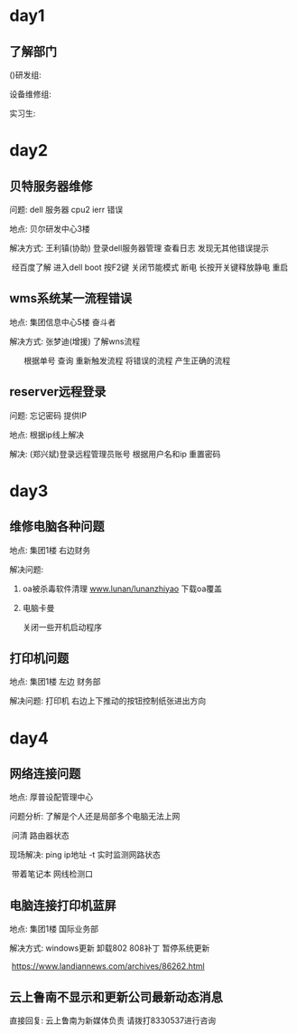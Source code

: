# day1

## 了解部门

()研发组:

设备维修组:

实习生: 

# day2

## 贝特服务器维修

问题: dell 服务器 cpu2 ierr 错误

地点: 贝尔研发中心3楼

解决方式: 王利镇(协助) 登录dell服务器管理 查看日志 发现无其他错误提示

​		经百度了解 进入dell boot 按F2键 关闭节能模式 断电 长按开关键释放静电 重启

## wms系统某一流程错误

地点: 集团信息中心5楼 奋斗者

解决方式: 张梦迪(增援) 了解wns流程 

​	`	`根据单号 查询 重新触发流程 将错误的流程 产生正确的流程

## reserver远程登录

问题: 忘记密码 提供IP

地点: 根据ip线上解决

解决: (郑兴斌)登录远程管理员账号 根据用户名和ip 重置密码

# day3

## 维修电脑各种问题

地点: 集团1楼 右边财务

解决问题: 

1. oa被杀毒软件清理 www.lunan/lunanzhiyao 下载oa覆盖

2. 电脑卡曼

   关闭一些开机启动程序

## 打印机问题

地点: 集团1楼 左边 财务部

解决问题: 打印机 右边上下推动的按钮控制纸张进出方向

# day4

## 网络连接问题

地点: 厚普设配管理中心

问题分析: 了解是个人还是局部多个电脑无法上网

​		问清 路由器状态

现场解决: ping ip地址 -t 实时监测网路状态 

​		带着笔记本 网线检测口



## 电脑连接打印机蓝屏

地点: 集团1楼 国际业务部

解决方式: windows更新 卸载802 808补丁 暂停系统更新 

​		https://www.landiannews.com/archives/86262.html

## 云上鲁南不显示和更新公司最新动态消息

直接回复: 云上鲁南为新媒体负责  请拨打8330537进行咨询